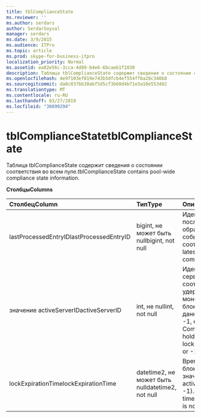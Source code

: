 ```yaml
---
title: tblComplianceState
ms.reviewer: ''
ms.author: serdars
author: SerdarSoysal
manager: serdars
ms.date: 3/9/2015
ms.audience: ITPro
ms.topic: article
ms.prod: skype-for-business-itpro
localization_priority: Normal
ms.assetid: ea82e56c-3cca-4d89-b4e6-6bcaeb1f2830
description: Таблица tblComplianceState содержит сведения о состоянии соответствия во всем пуле.
ms.openlocfilehash: 4e9f103ef019e743b5dfcb4ef554ff6a28c340b8
ms.sourcegitcommit: da8c037bb30abf5d5cf3b60d4b71e3a10e553402
ms.translationtype: MT
ms.contentlocale: ru-RU
ms.lasthandoff: 03/27/2019
ms.locfileid: "30899294"
---
```

# <a name="tblcompliancestate"></a><span data-ttu-id="73ab2-103">tblComplianceState</span><span class="sxs-lookup"><span data-stu-id="73ab2-103">tblComplianceState</span></span>
 
<span data-ttu-id="73ab2-104">Таблица tblComplianceState содержит сведения о состоянии соответствия во всем пуле.</span><span class="sxs-lookup"><span data-stu-id="73ab2-104">tblComplianceState contains pool-wide compliance state information.</span></span>
  
<span data-ttu-id="73ab2-105">**Столбцы**</span><span class="sxs-lookup"><span data-stu-id="73ab2-105">**Columns**</span></span>

|<span data-ttu-id="73ab2-106">**Столбец**</span><span class="sxs-lookup"><span data-stu-id="73ab2-106">**Column**</span></span>|<span data-ttu-id="73ab2-107">**Тип**</span><span class="sxs-lookup"><span data-stu-id="73ab2-107">**Type**</span></span>|<span data-ttu-id="73ab2-108">**Описание**.</span><span class="sxs-lookup"><span data-stu-id="73ab2-108">**Description**</span></span>|
|:-----|:-----|:-----|
|<span data-ttu-id="73ab2-109">lastProcessedEntryID</span><span class="sxs-lookup"><span data-stu-id="73ab2-109">lastProcessedEntryID</span></span>  <br/> |<span data-ttu-id="73ab2-110">bigint, не может быть null</span><span class="sxs-lookup"><span data-stu-id="73ab2-110">bigint, not null</span></span>  <br/> |<span data-ttu-id="73ab2-111">Идентификатор последнего обработанного события соответствия.</span><span class="sxs-lookup"><span data-stu-id="73ab2-111">ID of the latest processed compliance event.</span></span>  <br/> |
|<span data-ttu-id="73ab2-112">значение activeServerID</span><span class="sxs-lookup"><span data-stu-id="73ab2-112">activeServerID</span></span>  <br/> |<span data-ttu-id="73ab2-113">int, не null</span><span class="sxs-lookup"><span data-stu-id="73ab2-113">int, not null</span></span>  <br/> |<span data-ttu-id="73ab2-114">Идентификатор сервера соответствия, удерживая монопольная блокировка базы данных, или значение -1, если нет.</span><span class="sxs-lookup"><span data-stu-id="73ab2-114">ID of the Compliance server holding the exclusive lock on the database, or -1 if none.</span></span>  <br/> |
|<span data-ttu-id="73ab2-115">lockExpirationTime</span><span class="sxs-lookup"><span data-stu-id="73ab2-115">lockExpirationTime</span></span>  <br/> |<span data-ttu-id="73ab2-116">datetime2, не может быть null</span><span class="sxs-lookup"><span data-stu-id="73ab2-116">datetime2, not null</span></span>  <br/> |<span data-ttu-id="73ab2-117">Время окончания блокировки (если значение activeServerID не -1).</span><span class="sxs-lookup"><span data-stu-id="73ab2-117">Lock expiration time (if activeServerID is not -1).</span></span>  <br/> |
   

